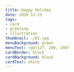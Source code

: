 ```yaml
---
title: Happy Holiday
date: 2020-12-23
tags:
- card
- greeting
- illustration
thumbnail: ./01.jpg
menuBackground: green
menuText: rgb(127, 200, 240)
cardBorder: black
cardBackground: black
cardText: white
---
```

